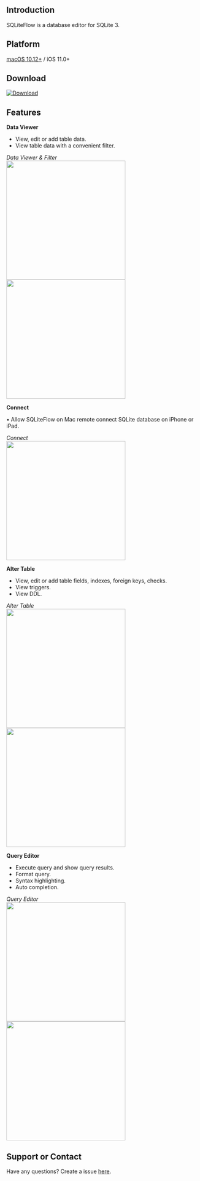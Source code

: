 ## Introduction
SQLiteFlow is a database editor for SQLite 3.

## Platform
[macOS 10.12+](/) / iOS 11.0+

## Download
[![Download](iOS/DownloadOnTheAppStore.svg)](https://itunes.apple.com/app/sqliteflow/id1406266008)

## Features

**Data Viewer**

- View, edit or add table data.
- View table data with a convenient filter.

*Data Viewer & Filter*
<br/>
<img src="iOS/DataView.png" width="310">
<img src="iOS/Filter.png" width="310">

**Connect**

• Allow SQLiteFlow on Mac remote connect SQLite database on iPhone or iPad.

*Connect*
<br/>
<img src="iOS/Connect.png" width="310">

**Alter Table**

- View, edit or add table fields, indexes, foreign keys, checks.
- View triggers.
- View DDL.

*Alter Table*
<br/>
<img src="iOS/AlterTable.png" width="310">
<img src="iOS/AlterField.png" width="310">

**Query Editor**

- Execute query and show query results.
- Format query.
- Syntax highlighting.
- Auto completion.

*Query Editor*
<br/>
<img src="iOS/QueryEditor.png" width="310">
<img src="iOS/QueryResult.png" width="310">

## Support or Contact

Have any questions? Create a issue [here](https://github.com/SQLiteFlow/SQLiteFlow-Issues/issues).
